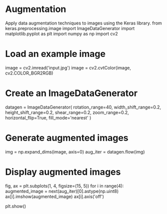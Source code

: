 # Augmentation
Apply data augmentation techniques to images using the Keras library.
from keras.preprocessing.image import ImageDataGenerator
import matplotlib.pyplot as plt
import numpy as np
import cv2

# Load an example image
image = cv2.imread('input.jpg')
image = cv2.cvtColor(image, cv2.COLOR_BGR2RGB)

# Create an ImageDataGenerator
datagen = ImageDataGenerator(
    rotation_range=40,
    width_shift_range=0.2,
    height_shift_range=0.2,
    shear_range=0.2,
    zoom_range=0.2,
    horizontal_flip=True,
    fill_mode='nearest'
)

# Generate augmented images
img = np.expand_dims(image, axis=0)
aug_iter = datagen.flow(img)

# Display augmented images
fig, ax = plt.subplots(1, 4, figsize=(15, 5))
for i in range(4):
    augmented_image = next(aug_iter)[0].astype(np.uint8)
    ax[i].imshow(augmented_image)
    ax[i].axis('off')

plt.show()
